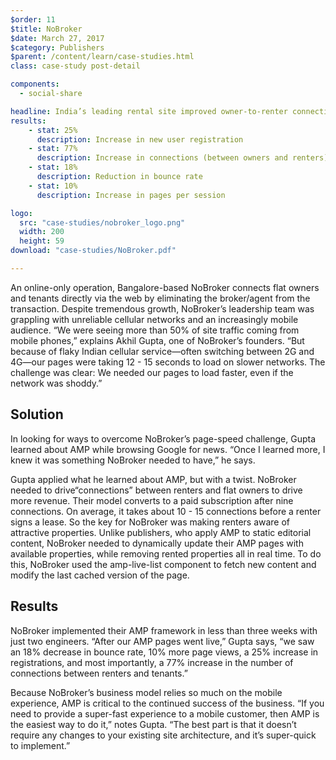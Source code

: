 ```yaml
---
$order: 11
$title: NoBroker
$date: March 27, 2017
$category: Publishers
$parent: /content/learn/case-studies.html
class: case-study post-detail

components:
  - social-share

headline: India’s leading rental site improved owner-to-renter connections by 77% with AMP
results:
    - stat: 25%
      description: Increase in new user registration
    - stat: 77%
      description: Increase in connections (between owners and renters)
    - stat: 18%
      description: Reduction in bounce rate
    - stat: 10%
      description: Increase in pages per session

logo:
  src: "case-studies/nobroker_logo.png"
  width: 200
  height: 59
download: "case-studies/NoBroker.pdf"

---
```


<div class="img-left">
    <amp-img width="800" height="1371" layout="responsive" src="/static/img/case-studies/nobroker-frame1.png"></amp-img>
</div>

An online-only operation, Bangalore-based NoBroker connects flat owners and tenants directly via the web by eliminating the broker/agent from the transaction. Despite tremendous growth, NoBroker’s leadership team was grappling with unreliable cellular networks and an increasingly mobile audience. “We were seeing more than 50% of site traffic coming from mobile phones,” explains Akhil Gupta, one of NoBroker’s founders. “But because of flaky Indian cellular service—often switching between 2G and 4G—our pages were taking 12 - 15 seconds to load on slower networks. The challenge was clear: We needed our pages to load faster, even if the network was shoddy.”

## Solution

In looking for ways to overcome NoBroker’s page-speed challenge, Gupta learned about AMP while browsing Google for news. “Once I learned more, I knew it was something NoBroker needed to have,” he says.

Gupta applied what he learned about AMP, but with a twist. NoBroker needed to drive“connections” between renters and flat owners to drive more revenue. Their model converts to a paid subscription after nine connections. On average, it takes about 10 - 15 connections before a renter signs a lease. So the key for NoBroker was making renters aware of attractive properties. Unlike publishers, who apply AMP to static editorial content, NoBroker needed to dynamically update their AMP pages with available properties, while removing rented properties all in real time. To do this, NoBroker used the amp-live-list component to fetch new content and modify the last cached version of the page. 

## Results

<div class="img-right">
    <amp-img width="800" height="1371" layout="responsive" src="/static/img/case-studies/nobroker_frame2.png"></amp-img>
</div>

NoBroker implemented their AMP framework in less than three weeks with just two engineers. “After our AMP pages went live,” Gupta says, “we saw an 18% decrease in bounce rate, 10% more page views, a 25% increase in registrations, and most importantly, a 77% increase in the number of connections between renters and tenants.” 

Because NoBroker’s business model relies so much on the mobile experience, AMP is critical to the continued success of the business. “If you need to provide a super-fast experience to a mobile customer, then AMP is the easiest way to do it,” notes Gupta. “The best part is that it doesn’t require any changes to your existing site architecture, and it’s super-quick to implement.”